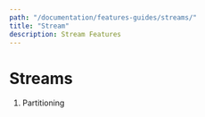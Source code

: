 ```yaml
---
path: "/documentation/features-guides/streams/"
title: "Stream"
description: Stream Features
---
```


# Streams

1. Partitioning
